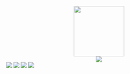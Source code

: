 <div align="center"> <img height="137px" src="https://github-readme-stats.vercel.app/api?username=lmyz6&hide_title=true&hide_border=true&show_icons=trueline_height=21&text_color=000&icon_color=000&bg_color=0,ea6161,ffc64d,fffc4d,52fa5a&theme=graywhite" /> </div>
<div align="center"> <img src="https://github-readme-stats.vercel.app/api/top-langs/?username=lmyz6&hide_title=true&hide_border=true&layout=compact&langs_count=6&text_color=000&icon_color=fff&bg_color=0,52fa5a,4dfcff,c64dff&theme=graywhite" /> </div>
<span > <img src="https://img.shields.io/badge/C%2B%2B-blue?logo=cplusplus&link=https%3A%2F%2Fisocpp.org%2F)" /> <img src="https://img.shields.io/badge/-Qt-yellow?style=flat-square&logo=Qt" /> <img src="https://img.shields.io/badge/-html-oringe?style=flat-square&logo=HTML5" /> <img src="https://img.shields.io/badge/-python-black?style=flat-square&logo=python" /></span>


